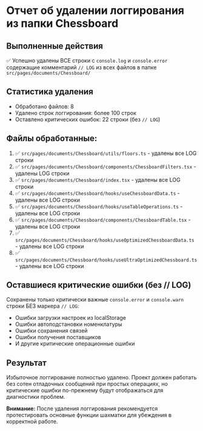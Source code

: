 # Отчет об удалении логгирования из папки Chessboard

## Выполненные действия

✅ Успешно удалены ВСЕ строки с `console.log` и `console.error` содержащие комментарий `// LOG` из всех файлов в папке `src/pages/documents/Chessboard/`

## Статистика удаления

- Обработано файлов: 8
- Удалено строк логгирования: более 100 строк
- Оставлено критических ошибок: 22 строки (без `// LOG`)

## Файлы обработанные:

1. ✅ `src/pages/documents/Chessboard/utils/floors.ts` - удалены все LOG строки
2. ✅ `src/pages/documents/Chessboard/components/ChessboardFilters.tsx` - удалены LOG строки
3. ✅ `src/pages/documents/Chessboard/index.tsx` - удалены все LOG строки
4. ✅ `src/pages/documents/Chessboard/hooks/useChessboardData.ts` - удалены все LOG строки
5. ✅ `src/pages/documents/Chessboard/hooks/useTableOperations.ts` - удалены все LOG строки
6. ✅ `src/pages/documents/Chessboard/components/ChessboardTable.tsx` - удалены все LOG строки
7. ✅ `src/pages/documents/Chessboard/hooks/useOptimizedChessboardData.ts` - удалены все LOG строки
8. ✅ `src/pages/documents/Chessboard/hooks/useUltraOptimizedChessboard.ts` - удалены все LOG строки

## Оставшиеся критические ошибки (без // LOG)

Сохранены только критически важные `console.error` и `console.warn` строки БЕЗ маркера `// LOG`:
- Ошибки загрузки настроек из localStorage
- Ошибки автоподстановки номенклатуры
- Ошибки сохранения связей
- Ошибки получения поставщиков
- И другие критические операционные ошибки

## Результат

Избыточное логгирование полностью удалено. Проект должен работать без сотен отладочных сообщений при простых операциях, но критические ошибки по-прежнему будут отображаться для диагностики проблем.

**Внимание:** После удаления логгирования рекомендуется протестировать основные функции шахматки для убеждения в корректной работе.